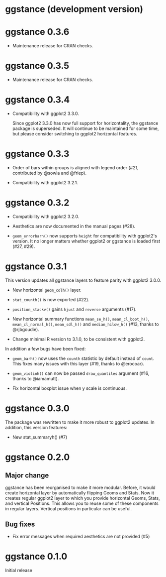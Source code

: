 # ggstance (development version)

# ggstance 0.3.6

* Maintenance release for CRAN checks.


# ggstance 0.3.5

* Maintenance release for CRAN checks.


# ggstance 0.3.4

* Compatibility with ggplot2 3.3.0.

  Since ggplot2 3.3.0 has now full support for horizontality, the
  ggstance package is superseded. It will continue to be maintained
  for some time, but please consider switching to ggplot2 horizontal
  features.


# ggstance 0.3.3

* Order of bars within groups is aligned with legend order (#21,
  contributed by @sowla and @friep).

* Compatibility with ggplot2 3.2.1.


# ggstance 0.3.2

* Compatibility with ggplot2 3.2.0.

* Aesthetics are now documented in the manual pages (#28).

* `geom_errorbarh()` now supports `height` for compatibility with
  ggplot2's version. It no longer matters whether ggplot2 or ggstance
  is loaded first (#27, #29).


# ggstance 0.3.1

This version updates all ggstance layers to feature parity with
ggplot2 3.0.0.

* New horizontal `geom_colh()` layer.

* `stat_counth()` is now exported (#22).

* `position_stackv()` gains `hjust` and `reverse` arguments (#17).

* New horizontal summary functions `mean_se_h()`, `mean_cl_boot_h()`,
  `mean_cl_normal_h()`, `mean_sdl_h()` and `median_hilow_h()` (#13,
  thanks to @rjbgoudie).

* Change minimal R version to 3.1.0, to be consistent with ggplot2.


In addition a few bugs have been fixed:

* `geom_barh()` now uses the `counth` statistic by default instead of
  `count`. This fixes many issues with this layer (#19, thanks to
  @erocoar).

* `geom_violinh()` can now be passed `draw_quantiles` argument (#16,
  thanks to @iamamutt).

* Fix horizontal boxplot issue when y scale is continuous.


# ggstance 0.3.0

The package was rewritten to make it more robust to ggplot2 updates.
In addition, this version features:

* New stat_summaryh() (#7)


# ggstance 0.2.0

## Major change

ggstance has been reorganised to make it more modular. Before, it
would create horizontal layer by automatically flipping Geoms and
Stats. Now it creates regular ggplot2 layer to which you provide
horizontal Geoms, Stats, and vertical Positions. This allows you to
reuse some of these components in regular layers. Vertical positions
in particular can be useful.

## Bug fixes

* Fix error messages when required aesthetics are not provided (#5)


# ggstance 0.1.0

Initial release
